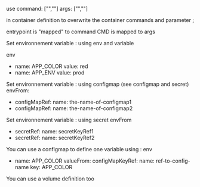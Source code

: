 use
command: ["",""]
args: ["",""]

in container  definition to overwrite the container commands and parameter ;

entrypoint is "mapped" to command
CMD is mapped to args


Set environnement variable : using env and variable

env
 - name: APP_COLOR
   value: red
 - name: APP_ENV
   value: prod

Set environnement variable : using configmap (see configmap and secret)
envFrom: 
 - configMapRef: 
   name: the-name-of-configmap1
 - configMapRef: 
   name: the-name-of-configmap2

Set environnement variable : using secret
envFrom
  - secretRef: 
    name: secretKeyRef1
  - secretRef: 
    name: secretKeyRef2

You can use a configmap to define one variable using : 
env
 - name: APP_COLOR
   valueFrom:
    configMapKeyRef:
     name: ref-to-config-name
     key: APP_COLOR

You can use a volume definition too